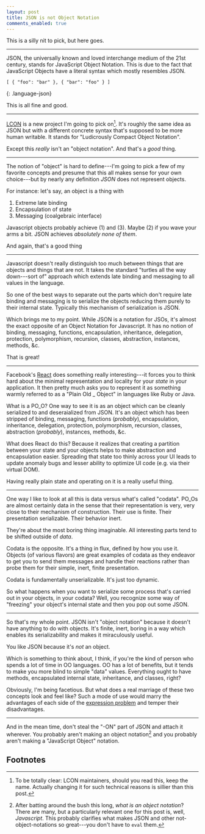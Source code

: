 ```yaml
---
layout: post
title: JSON is not Object Notation
comments_enabled: true
---
```


This is a silly nit to pick, but here goes.

---

JSON, the universally known and loved interchange medium of the 21st
century, stands for JavaScript Object Notation. This is due to the
fact that JavaScript Objects have a literal syntax which mostly
resembles JSON.

~~~
[ { "foo": "bar" }, { "bar": "foo" } ]
~~~
{: .language-json}

This is all fine and good.

---

[LCON](https://github.com/ar-nelson/lcon) is a new project I'm going
to pick on[^to-be-clear]. It's roughly the same idea as JSON but with
a different concrete syntax that's supposed to be more human
writable. It stands for "Ludicrously Compact Object Notation".

Except this *really* isn't an "object notation". And that's a *good*
thing.

[^to-be-clear]: To be totally clear: LCON maintainers, should you read this, keep the name. Actually changing it for such technical reasons is sillier than this post.

---

The notion of "object" is hard to define---I'm going to pick a few of
my favorite concepts and presume that this all makes sense for your
own choice---but by nearly any definition *JSON* does not represent
objects.

For instance: let's say, an object is a thing with

1. Extreme late binding
2. Encapsulation of state
3. Messaging (coalgebraic interface)

Javascript objects probably achieve (1) and (3). Maybe (2) if you wave
your arms a bit. JSON achieves *absolutely none of them*.

And again, that's a good thing

---

Javascript doesn't really distinguish too much between things that are
objects and things that are not. It takes the standard "turtles all
the way down---sort of" approach which extends late binding and
messaging to all values in the language.

So one of the best ways to separate out the parts which don't require
late binding and messaging is to serialize the objects reducing them
purely to their internal state. Typically this mechanism of
serialization is JSON.

Which brings me to my point. While JSON is a notation for JSOs, it's
almost the exact opposite of an Object Notation for Javascript. It has
no notion of binding, messaging, functions, encapsulation,
inheritance, delegation, protection, polymorphism, recursion, classes,
abstraction, instances, methods, &c.

That is great!

---

Facebook's [React](http://facebook.github.io/react/) does something
really interesting---it forces you to think hard about the minimal
representation and locality for your *state* in your application. It
then pretty much asks you to represent it as something warmly referred
to as a "Plain Old _ Object" in languages like Ruby or Java.

What is a PO_O? One way to see it is as an object which can be cleanly
serialized to and deseraialized from JSON. It's an object which has
been stripped of binding, messaging, functions (*probably*),
encapsulation, inheritance, delegation, protection, polymorphism,
recursion, classes, abstraction (*probably*), instances, methods, &c.

What does React do this? Because it realizes that creating a partition
between your state and your objects helps to make abstraction and
encapsulation easier. Spreading that state too thinly across your UI
leads to update anomaly bugs and lesser ability to optimize UI code
(e.g. via their virtual DOM).

Having really plain state and operating on it is a really useful
thing.

---

One way I like to look at all this is data versus what's called
"codata". PO_Os are almost certainly data in the sense that their
representation is very, very close to their mechanism of construction.
Their use is finite. Their presentation serializable. Their behavior
inert.

They're about the most boring thing imaginable. All interesting parts
tend to be shifted outside of *data*.

Codata is the opposite. It's a thing in flux, defined by how you use
it. Objects (of various flavors) are great examples of codata as they
endeavor to get you to send them messages and handle their reactions
rather than probe them for their simple, inert, finite presentation.

Codata is fundamentally unserializable. It's just too dynamic.

So what happens when you want to serialize some process that's carried
out in your objects, in your codata? Well, you recognize some way of
"freezing" your object's internal state and then you pop out some
JSON.

---

So that's my whole point. JSON isn't "object notation" because it
doesn't have anything to do with objects. It's finite, inert, boring
in a way which enables its serializability and makes it miraculously
useful.

You like JSON because it's *not* an object.

Which is something to think about, I think, if you're the kind of
person who spends a lot of time in OO languages. OO has a lot of
benefits, but it tends to make you more blind to simple "data" values.
Everything ought to have methods, encapsulated internal state,
inheritance, and classes, right?

Obviously, I'm being facetious. But what does a real marriage of these
two concepts look and feel like? Such a mode of use would marry the
advantages of each side of the
[expression problem](http://en.wikipedia.org/wiki/Expression_problem)
and temper their disadvantages.

---

And in the mean time, don't steal the "-ON" part of JSON and attach it
wherever. You probably aren't making an object
notation[^so-what-is-an-object-notation] and you probably aren't
making a "JavaScript Object" notation.

[^so-what-is-an-object-notation]: After batting around the bush this long, *what is an object notation*? There are many, but a particularly relevant one for this post is, well, *Javascript*. This probably clarifies what makes JSON and other not-object-notations so great---you don't have to `eval` them.

## Footnotes
